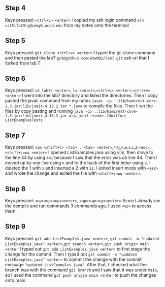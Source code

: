 ## Step 4
Keys pressed: `<ctrl+v> <enter>` I copied my ssh login command `ssh cs15lfa23ry@ieng6.ucsd.edu` from my notes onto the terminal

## Step 5
Keys pressed: `git clone <ctrl+v> <enter>` I typed the git clone command and then pasted the lab7 `git@github.com:etw002/lab7.git` ssh url that I forked from lab 7.

## Step 6
Keys pressed: `cd lab7/ <enter>`, `ls <enter>`,`<ctrl+v> <enter>`,`<ctrl+v> <enter>` I went into the lab7 directory and listed the directories. Then I copy pasted the javac command from my notes `javac -cp .:lib/hamcrest-core-1.3.jar:lib/junit-4.13.2.jar *.java` to compile the files. Then I ran the files by copy pasting and running `java -cp .:lib/hamcrest-core-1.3.jar:lib/junit-4.13.2.jar org.junit.runner.JUnitCore ListExamplesTests`

## Step 7
Keys pressed: `vim <shift+l> <tab> . <tab> <enter>`,`44j`,`k`,`e`,`x`,`i`,`2`,`<esc>`,`<shift+;>wq <enter>` I opened ListExamples.java using vim, then move to the line 44 by using `44j` because I saw that the error was on line 44. Then I moved up by one line using `k` and to the back of the first letter using `e`. I deleted the 1 with `x` and inserted a 2 with `i2`. I exited insert mode with `<esc>` and wrote the change and exited the file with `<shift+;>wq <enter>`. 

## Step 8
Keys pressed: `<up><up><up><enter>`, `<up><up><up><enter>` Since I already ran the compile and run commands 3 commands ago, I used `<up>` to access them.

## Step 9 
Keys pressed: `git add ListExamples.java <enter>`, `git commit -m "updated ListExamples.java" <enter>`,`git branch <enter>`,`git push origin main <enter` I typed out `git add ListExamples.java <enter>` to first stage the change for the commit. Then I typed out `git commit -m "updated ListExamples.java" <enter>` to commit the change with the commit message `"updated ListExamples.java"`. After that, I checked what the branch was with the command `git branch` and I saw that it was under `main`, so I used the command `git push origin main <enter` to push the changes onto main. 

